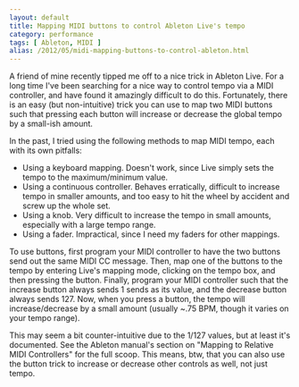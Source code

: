 ```yaml
---
layout: default
title: Mapping MIDI buttons to control Ableton Live's tempo
category: performance
tags: [ Ableton, MIDI ]
alias: /2012/05/midi-mapping-buttons-to-control-ableton.html
---
```


A friend of mine recently tipped me off to a nice trick in Ableton Live. For a
long time I've been searching for a nice way to control tempo via a MIDI
controller, and have found it amazingly difficult to do this. Fortunately,
there is an easy (but non-intuitive) trick you can use to map two MIDI buttons
such that pressing each button will increase or decrease the global tempo by a
small-ish amount.

In the past, I tried using the following methods to map MIDI tempo, each with
its own pitfalls:

* Using a keyboard mapping. Doesn't work, since Live simply sets the tempo to
  the maximum/minimum value.
* Using a continuous controller. Behaves erratically, difficult to increase
  tempo in smaller amounts, and too easy to hit the wheel by accident and
  screw up the whole set.
* Using a knob. Very difficult to increase the tempo in small amounts,
  especially with a large tempo range.
* Using a fader. Impractical, since I need my faders for other mappings.

To use buttons, first program your MIDI controller to have the two buttons send
out the same MIDI CC message. Then, map one of the buttons to the tempo by
entering Live's mapping mode, clicking on the tempo box, and then pressing the
button. Finally, program your MIDI controller such that the increase button
always sends 1 sends as its value, and the decrease button always sends 127.
Now, when you press a button, the tempo will increase/decrease by a small
amount (usually ~.75 BPM, though it varies on your tempo range).

This may seem a bit counter-intuitive due to the 1/127 values, but at least
it's documented. See the Ableton manual's section on "Mapping to Relative MIDI
Controllers" for the full scoop. This means, btw, that you can also use the
button trick to increase or decrease other controls as well, not just tempo.

